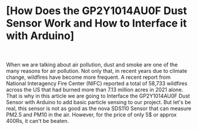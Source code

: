 # [How Does the GP2Y1014AU0F Dust Sensor Work and How to Interface it with Arduino]



<br>
<br>
When we are talking about air pollution, dust and smoke are one of the many reasons for air pollution. Not only that, in recent years due to climate change, wildfires have become more frequent. A recent report from National Interagency Fire Center (NIFC) reported a total of 58,733 wildfires across the US that had burned more than 7.13 million acres in 2021 alone. That is why in this article we are going to Interface the GP2Y1014AU0F Dust Sensor with Arduino to add basic particle sensing to our project. But let's be real, this sensor is not as good as the nova SDS110 Sensor that can measure PM2.5 and PM10 in the air. However, for the price of only 5$ or approx 400Rs, it can't be beaten.
<br>
<br>
